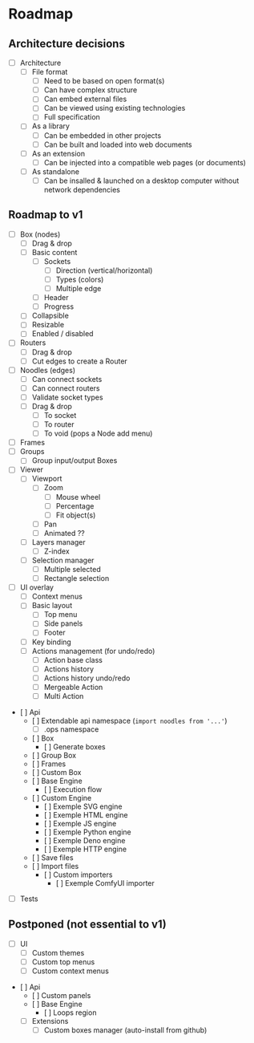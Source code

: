 # Roadmap

## Architecture decisions

- [ ] Architecture
  - [ ] File format
    - [ ] Need to be based on open format(s)
    - [ ] Can have complex structure
    - [ ] Can embed external files
    - [ ] Can be viewed using existing technologies
    - [ ] Full specification
  - [ ] As a library
    - [ ] Can be embedded in other projects
    - [ ] Can be built and loaded into web documents
  - [ ] As an extension
    - [ ] Can be injected into a compatible web pages (or documents)
  - [ ] As standalone
    - [ ] Can be insalled & launched on a desktop computer without network dependencies

## Roadmap to v1

- [ ] Box (nodes)
	- [ ] Drag & drop
	- [ ] Basic content
		- [ ] Sockets
			- [ ] Direction (vertical/horizontal)
			- [ ] Types (colors)
			- [ ] Multiple edge
		- [ ] Header
		- [ ] Progress
	- [ ] Collapsible
	- [ ] Resizable
	- [ ] Enabled / disabled
- [ ] Routers
	- [ ] Drag & drop
	- [ ] Cut edges to create a Router
- [ ] Noodles (edges)
	- [ ] Can connect sockets
	- [ ] Can connect routers
	- [ ] Validate socket types
	- [ ] Drag & drop
		- [ ] To socket
		- [ ] To router
		- [ ] To void (pops a Node add menu)
- [ ] Frames
- [ ] Groups
  - [ ] Group input/output Boxes
- [ ] Viewer
	- [ ] Viewport
		- [ ] Zoom
			- [ ] Mouse wheel
			- [ ] Percentage
			- [ ] Fit object(s)
		- [ ] Pan
		- [ ] Animated ??
	- [ ] Layers manager
		- [ ] Z-index
	- [ ] Selection manager
		- [ ] Multiple selected
		- [ ] Rectangle selection
- [ ] UI overlay
	- [ ] Context menus
	- [ ] Basic layout
		- [ ] Top menu
		- [ ] Side panels
		- [ ] Footer
	- [ ] Key binding
	- [ ] Actions management (for undo/redo)
		- [ ] Action base class
		- [ ] Actions history
		- [ ] Actions history undo/redo
		- [ ] Mergeable Action
		- [ ] Multi Action
- [ ] Api
	- [ ] Extendable api namespace (`import noodles from '...'`)
		- [ ] .ops namespace
	- [ ] Box
		- [ ] Generate boxes
	- [ ] Group Box
	- [ ] Frames
	- [ ] Custom Box
	- [ ] Base Engine
		- [ ] Execution flow
	- [ ] Custom Engine
		- [ ] Exemple SVG engine
		- [ ] Exemple HTML engine
		- [ ] Exemple JS engine
		- [ ] Exemple Python engine
		- [ ] Exemple Deno engine
		- [ ] Exemple HTTP engine
	- [ ] Save files
	- [ ] Import files
		- [ ] Custom importers
			- [ ] Exemple ComfyUI importer
- [ ] Tests

## Postponed (not essential to v1)

- [ ] UI
	- [ ] Custom themes
	- [ ] Custom top menus
	- [ ] Custom context menus
- [ ] Api
	- [ ] Custom panels
	- [ ] Base Engine
		- [ ] Loops region
	- [ ] Extensions
		- [ ] Custom boxes manager (auto-install from github)